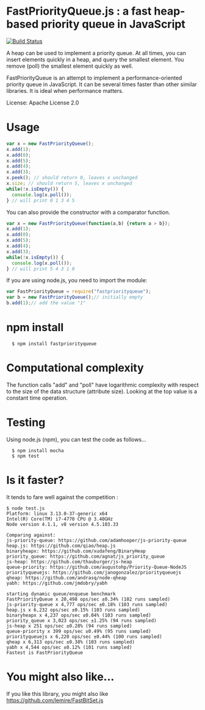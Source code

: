 # FastPriorityQueue.js : a fast heap-based priority queue in JavaScript
[![Build Status](https://travis-ci.org/lemire/FastPriorityQueue.js.png)](https://travis-ci.org/lemire/FastPriorityQueue.js)

A heap can be used to implement a priority queue. At all times, you can insert
elements quickly in a heap, and query the smallest element. You remove (poll)
the smallest element quickly as well.

FastPriorityQueue is an attempt to implement a performance-oriented priority queue
in JavaScript. It can be several times faster than other similar libraries.
It is ideal when performance matters.

License: Apache License 2.0

Usage
===

```javascript
var x = new FastPriorityQueue();
x.add(1);
x.add(0);
x.add(5);
x.add(4);
x.add(3);
x.peek(); // should return 0, leaves x unchanged
x.size; // should return 5, leaves x unchanged
while(!x.isEmpty()) {
  console.log(x.poll());
} // will print 0 1 3 4 5
```

You can also provide the constructor with a comparator function.


```javascript
var x = new FastPriorityQueue(function(a,b) {return a > b});
x.add(1);
x.add(0);
x.add(5);
x.add(4);
x.add(3);
while(!x.isEmpty()) {
  console.log(x.poll());
} // will print 5 4 3 1 0 
```

If you are using node.js, you need to import the module:

```javascript
var FastPriorityQueue = require("fastpriorityqueue");
var b = new FastPriorityQueue();// initially empty
b.add(1);// add the value "1"
```
npm install
===

      $ npm install fastpriorityqueue

Computational complexity
===

The function calls "add" and "poll" have logarithmic complexity with respect
to the size of the data structure (attribute size). Looking at the top value
is a constant time operation.



Testing
===

Using node.js (npm), you can test the code as follows...

      $ npm install mocha
      $ npm test

Is it faster?
===

It tends to fare well against the competition :


```
$ node test.js
Platform: linux 3.13.0-37-generic x64
Intel(R) Core(TM) i7-4770 CPU @ 3.40GHz
Node version 4.1.1, v8 version 4.5.103.33

Comparing against:
js-priority-queue: https://github.com/adamhooper/js-priority-queue
heap.js: https://github.com/qiao/heap.js
binaryheapx: https://github.com/xudafeng/BinaryHeap
priority_queue: https://github.com/agnat/js_priority_queue
js-heap: https://github.com/thauburger/js-heap
queue-priority: https://github.com/augustohp/Priority-Queue-NodeJS
priorityqueuejs: https://github.com/janogonzalez/priorityqueuejs
qheap: https://github.com/andrasq/node-qheap
yabh: https://github.com/jmdobry/yabh

starting dynamic queue/enqueue benchmark
FastPriorityQueue x 20,498 ops/sec ±0.34% (102 runs sampled)
js-priority-queue x 4,777 ops/sec ±0.18% (103 runs sampled)
heap.js x 6,232 ops/sec ±0.15% (103 runs sampled)
binaryheapx x 4,237 ops/sec ±0.04% (103 runs sampled)
priority_queue x 3,023 ops/sec ±1.25% (94 runs sampled)
js-heap x 251 ops/sec ±0.28% (94 runs sampled)
queue-priority x 399 ops/sec ±0.49% (95 runs sampled)
priorityqueuejs x 6,220 ops/sec ±0.44% (100 runs sampled)
qheap x 6,313 ops/sec ±0.38% (103 runs sampled)
yabh x 4,544 ops/sec ±0.12% (101 runs sampled)
Fastest is FastPriorityQueue
```

You might also like...
===

If you like this library, you might also like
https://github.com/lemire/FastBitSet.js
